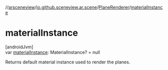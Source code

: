 //[arsceneview](../../../index.md)/[io.github.sceneview.ar.scene](../index.md)/[PlaneRenderer](index.md)/[materialInstance](material-instance.md)

# materialInstance

[androidJvm]\
var [materialInstance](material-instance.md): MaterialInstance? = null

Returns default material instance used to render the planes.
